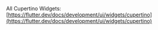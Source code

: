 All Cupertino Widgets: [https://flutter.dev/docs/development/ui/widgets/cupertino](https://flutter.dev/docs/development/ui/widgets/cupertino)